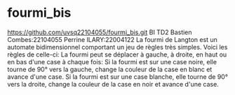 # fourmi_bis

https://github.com/uvsq22104055/fourmi_bis.git
BI TD2
Bastien Combes:22104055
Perrine ILARY:22004122
La fourmi de Langton est un automate bidimensionnel comportant un jeu de règles très simples.
Voici les règles de celle-ci:
La fourmi peut se déplacer à gauche, à droite, en haut ou en bas d'une case à chaque fois:
Si la fourmi est sur une case noire, elle tourne de 90° vers la gauche, change la couleur de la case en blanc et avance d'une case.
Si la fourmi est sur une case blanche, elle tourne de 90° vers la droite, change la couleur de la case en noir et avance d'une case.
